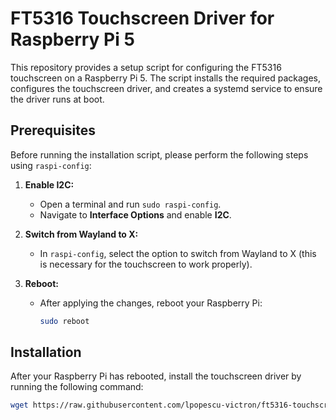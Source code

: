 # FT5316 Touchscreen Driver for Raspberry Pi 5

This repository provides a setup script for configuring the FT5316 touchscreen on a Raspberry Pi 5. The script installs the required packages, configures the touchscreen driver, and creates a systemd service to ensure the driver runs at boot.

## Prerequisites

Before running the installation script, please perform the following steps using `raspi-config`:

1. **Enable I2C:**
   - Open a terminal and run `sudo raspi-config`.
   - Navigate to **Interface Options** and enable **I2C**.
  
2. **Switch from Wayland to X:**
   - In `raspi-config`, select the option to switch from Wayland to X (this is necessary for the touchscreen to work properly).

3. **Reboot:**
   - After applying the changes, reboot your Raspberry Pi:
     ```bash
     sudo reboot
     ```

## Installation

After your Raspberry Pi has rebooted, install the touchscreen driver by running the following command:

```bash
wget https://raw.githubusercontent.com/lpopescu-victron/ft5316-touchscreen/main/setup_touchscreen.sh && chmod +x setup_touchscreen.sh && ./setup_touchscreen.sh
